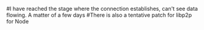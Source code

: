 #I have reached the stage where the connection establishes, can't see data flowing. A matter of a few days
#There is also a tentative patch for libp2p for Node
